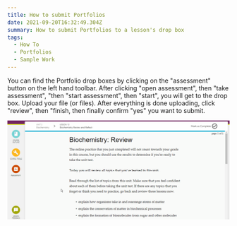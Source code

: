 ```yaml
---
title: How to submit Portfolios
date: 2021-09-20T16:32:49.304Z
summary: How to submit Portfolios to a lesson's drop box
tags:
  - How To
  - Portfolios
  - Sample Work
---
```

You can find the Portfolio drop boxes by clicking on the "assessment" button on the left hand toolbar. After clicking "open assessment", then "take assessment", "then "start assessment", then "start", you will get to the drop box. Upload your file (or files). After everything is done uploading, click "review", then "finish, then finally confirm "yes" you want to submit.

![An animation demonstrating how to submit to a drop box](/static/img/upload-sample-work-and-portfolios.gif)